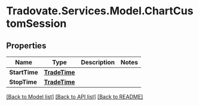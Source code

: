 # Tradovate.Services.Model.ChartCustomSession
## Properties

Name | Type | Description | Notes
------------ | ------------- | ------------- | -------------
**StartTime** | [**TradeTime**](TradeTime.md) |  | 
**StopTime** | [**TradeTime**](TradeTime.md) |  | 

[[Back to Model list]](../README.md#documentation-for-models) [[Back to API list]](../README.md#documentation-for-api-endpoints) [[Back to README]](../README.md)

